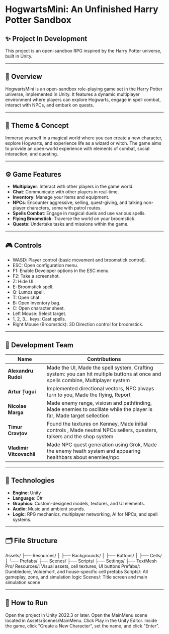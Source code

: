 # HogwartsMini: An Unfinished Harry Potter Sandbox

## **✨ Project In Development**

This project is an open-sandbox RPG inspired by the Harry Potter universe, built in Unity.

---

## **📌 Overview**

HogwartsMini is an open-sandbox role-playing game set in the Harry Potter universe, implemented in Unity. It features a dynamic multiplayer environment where players can explore Hogwarts, engage in spell combat, interact with NPCs, and embark on quests.

---

## **🧠 Theme & Concept**

Immerse yourself in a magical world where you can create a new character, explore Hogwarts, and experience life as a wizard or witch. The game aims to provide an open-world experience with elements of combat, social interaction, and questing.

---

## **⚙️ Game Features**

- **Multiplayer**: Interact with other players in the game world.
- **Chat**: Communicate with other players in real-time.
- **Inventory**: Manage your items and equipment.
- **NPCs**: Encounter aggressive, selling, quest-giving, and talking non-player characters, some with patrol routes.
- **Spells Combat**: Engage in magical duels and use various spells.
- **Flying Broomstick**: Traverse the world on your broomstick.
- **Quests**: Undertake tasks and missions within the game.

---

## **🎮 Controls**

- WASD: Player control (basic movement and broomstick control).
- ESC: Open configuration menu.
- F1: Enable Developer options in the ESC menu.
- F2: Take a screenshot.
- Z: Hide UI.
- E: Broomstick spell.
- Q: Lumos spell.
- T: Open chat.
- B: Open inventory bag.
- C: Open character sheet.
- Left Mouse: Select target.
- 1, 2, 3... keys: Cast spells.
- Right Mouse (Broomstick): 3D Direction control for broomstick.

---

## **👥 Development Team**

| Name                     | Contributions                                                                 |
|--------------------------|------------------------------------------------------------------------------|
| **Alexandru Rudoi**      | Made the UI, Made the spell system, Crafting system: you can hit multiple buttons at once and spells combine, Multiplayer system  |
| **Artur Țugui**          | Implemented directional vectors, NPC always turn to you, Made the flying, Report  |
| **Nicolae Marga**        | Made enemy range, visiosn and pathfinding, Made enemies to oscillate while the player is far, Made target sellection  |
| **Timur Cravțov**        | Found the textures on Kenney, Made initial controls , Made neutral NPCs sellers, questers, talkers and the shop system  |
| **Vladimir Vitcovschii** | Made NPC quest generation using Grok, Made the enemy heath system and appearing healthbars about enemies/npc |

---

## **🧱 Technologies**

- **Engine**: Unity
- **Language**: C#
- **Graphics**: Custom-designed models, textures, and UI elements.
- **Audio**: Music and ambient sounds.
- **Logic**: RPG mechanics, multiplayer networking, AI for NPCs, and spell systems.

---

## **🗂️ File Structure**

Assets/
├── Resources/
│   ├── Backgrounds/
│   ├── Buttons/
│   ├── Cells/
│   └── Prefabs/
├── Scenes/
├── Scripts/
├── Settings/
├── TextMesh Pro/
Resources/: Visual assets, cell textures, UI buttons
Prefabs/: Dumbledore, Voldemort, and house-specific cell prefabs
Scripts/: All gameplay, zone, and simulation logic
Scenes/: Title screen and main simulation scene

--- 

## **🚀 How to Run**

Open the project in Unity 2022.3 or later.
Open the MainMenu scene located in Assets/Scenes/MainMenu.
Click Play in the Unity Editor.
Inside the game, click "Create a New Character", set the name, and click "Enter".